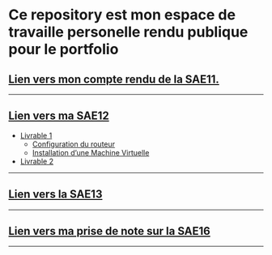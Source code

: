 # Ce repository est mon espace de travaille personelle rendu publique pour le portfolio

## [Lien vers mon compte rendu de la SAE11.](./sae11.md)

-----

## [Lien vers ma SAE12](./sae12-mathieu-iut-beziers-main/README.md)

* [Livrable 1](./sae12-mathieu-iut-beziers-main/Livrable_1.md)
  * [Configuration du routeur](./sae12-mathieu-iut-beziers-main/Routeur/conf_routeur.md)
  * [Installation d’une Machine Virtuelle](sae12-mathieu-iut-beziers-main/VM/machine_virtuelle.md)
* [Livrable 2](sae12-mathieu-iut-beziers-main/livrable2_reseau_entreprise.png)

-----

## [Lien vers la SAE13](./SAÉ13_Découvrir_un_dispositif_de_transmission/README.ME)

-----

## [Lien vers ma prise de note sur la SAE16](./sae16.md)

-----
